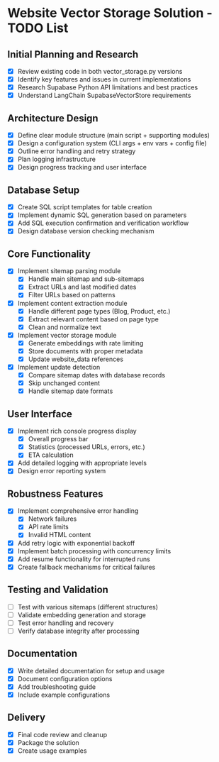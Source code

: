 # Website Vector Storage Solution - TODO List

## Initial Planning and Research
- [x] Review existing code in both vector_storage.py versions
- [x] Identify key features and issues in current implementations
- [x] Research Supabase Python API limitations and best practices
- [x] Understand LangChain SupabaseVectorStore requirements

## Architecture Design
- [x] Define clear module structure (main script + supporting modules)
- [x] Design a configuration system (CLI args + env vars + config file)
- [x] Outline error handling and retry strategy
- [x] Plan logging infrastructure
- [x] Design progress tracking and user interface

## Database Setup
- [x] Create SQL script templates for table creation
- [x] Implement dynamic SQL generation based on parameters
- [x] Add SQL execution confirmation and verification workflow
- [x] Design database version checking mechanism

## Core Functionality
- [x] Implement sitemap parsing module
  - [x] Handle main sitemap and sub-sitemaps
  - [x] Extract URLs and last modified dates
  - [x] Filter URLs based on patterns
- [x] Implement content extraction module
  - [x] Handle different page types (Blog, Product, etc.)
  - [x] Extract relevant content based on page type
  - [x] Clean and normalize text
- [x] Implement vector storage module
  - [x] Generate embeddings with rate limiting
  - [x] Store documents with proper metadata
  - [x] Update website_data references
- [x] Implement update detection
  - [x] Compare sitemap dates with database records
  - [x] Skip unchanged content
  - [x] Handle sitemap date formats

## User Interface
- [x] Implement rich console progress display
  - [x] Overall progress bar
  - [x] Statistics (processed URLs, errors, etc.)
  - [x] ETA calculation
- [x] Add detailed logging with appropriate levels
- [x] Design error reporting system

## Robustness Features
- [x] Implement comprehensive error handling
  - [x] Network failures
  - [x] API rate limits
  - [x] Invalid HTML content
- [x] Add retry logic with exponential backoff
- [x] Implement batch processing with concurrency limits
- [x] Add resume functionality for interrupted runs
- [x] Create fallback mechanisms for critical failures

## Testing and Validation
- [ ] Test with various sitemaps (different structures)
- [ ] Validate embedding generation and storage
- [ ] Test error handling and recovery
- [ ] Verify database integrity after processing

## Documentation
- [x] Write detailed documentation for setup and usage
- [x] Document configuration options
- [x] Add troubleshooting guide
- [x] Include example configurations

## Delivery
- [x] Final code review and cleanup
- [x] Package the solution
- [x] Create usage examples
